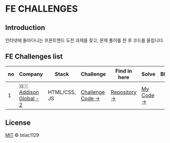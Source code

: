 # FE CHALLENGES

## Introduction

인터넷에 돌아다니는 프론트엔드 도전 과제를 찾고, 문제 풀이를 한 후 코드를 올립니다.

## FE Challenges list

| no  | Company                                                            | Stack        | Challenge                                                               | Find in here                                                        | Solve                                                                              | Blog |
| --- | ------------------------------------------------------------------ | ------------ | ----------------------------------------------------------------------- | ------------------------------------------------------------------- | ---------------------------------------------------------------------------------- | ---- |
| 1   | :gibraltar: [Addison Global - 2](http://www.addisongloballtd.com/) | HTML/CSS, JS | [Challenge Code →](https://github.com/addisonglobal/web-technical-test) | [Repository →](https://github.com/felipefialho/frontend-challenges) | [My Code →](https://github.com/btiac1129/FE-CHALLENGES/tree/master/addison-global) |      |

## License

[MIT](/license) &copy; btiac1129
